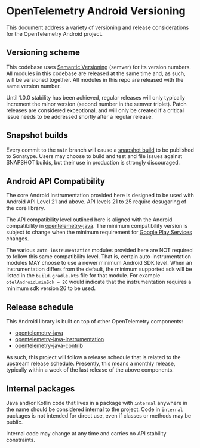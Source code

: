 # OpenTelemetry Android Versioning

This document address a variety of versioning and release considerations for
the OpenTelemetry Android project.

## Versioning scheme

This codebase uses [Semantic Versioning](https://semver.org/) (semver) for its version numbers.
All modules in this codebase are released at the same time and, as such, will
be versioned together. All modules in this repo are released with the same version number.

Until 1.0.0 stability has been achieved, regular releases will only typically increment
the minor version (second number in the semver triplet). Patch releases are considered
exceptional, and will only be created if a critical issue needs to be addressed shortly after
a regular release.

## Snapshot builds

Every commit to the `main` branch will cause a
[snapshot build](https://oss.sonatype.org/content/repositories/snapshots/io/opentelemetry/android/)
to be published to Sonatype. Users may choose to build and test and file issues against SNAPSHOT
builds, but their use in production is strongly discouraged.

## Android API Compatibility

The core Android instrumentation provided here is designed to be used with
Android API Level 21 and above. API levels 21 to 25 require desugaring of the core library.

The API compatibility level outlined here is aligned with the Android compatibility
in [opentelemetry-java](https://github.com/open-telemetry/opentelemetry-java/blob/main/VERSIONING.md#language-version-compatibility).
The minimum compatibility version is subject to change when the minimum requirement
for [Google Play Services](https://developers.google.com/android/guides/setup) changes.

The various `auto-instrumentation` modules provided here are NOT required to follow this
same compatibility level. That is, certain auto-instrumentation modules MAY choose to use a
newer minimum Android SDK level. When an instrumentation differs from the default,
the minimum supported sdk will be listed in the `build.gradle.kts` file for that module. For example
`otelAndroid.minSdk = 26` would indicate that the instrumentation requires a minimum sdk version 26
to be used.

## Release schedule

This Android library is built on top of other OpenTelemetry components:
* [opentelemetry-java](https://github.com/open-telemetry/opentelemetry-java)
* [opentelemetry-java-instrumentation](https://github.com/open-telemetry/opentelemetry-java-instrumentation)
* [opentelemetry-java-contrib](https://github.com/open-telemetry/opentelemetry-java-contrib)

As such, this project will follow a release schedule that is related to the upstream release
schedule. Presently, this means a monthly release, typically within a week of the last
release of the above components.

## Internal packages

Java and/or Kotlin code that lives in a package with `internal` anywhere in the name
should be considered internal to the project. Code in `internal` packages is not intended
for direct use, even if classes or methods may be public.

Internal code may change at any time and carries no API stability constraints.
